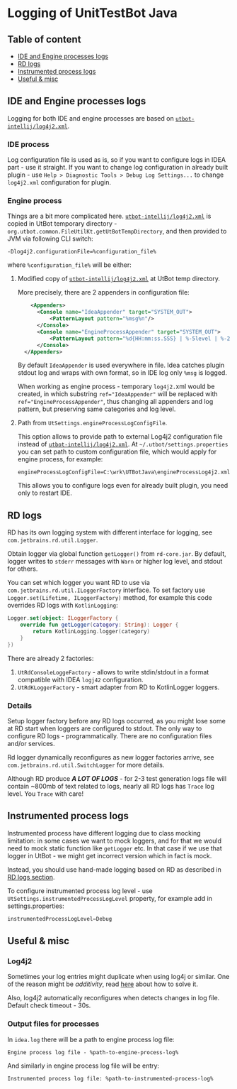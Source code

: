 # Logging of UnitTestBot Java

## Table of content
- [IDE and Engine processes logs](#ide-and-engine-processes-logs)
- [RD logs](#rd-logs)
- [Instrumented process logs](#instrumented-process-logs)
- [Useful & misc](#useful--misc)

## IDE and Engine processes logs

Logging for both IDE and engine processes are based on [`utbot-intellij/log4j2.xml`](../../utbot-intellij/src/main/resources/log4j2.xml).

### IDE process
Log configuration file is used as is, so if you want to configure logs in IDEA part - use it straight. 
If you want to change log configuration in already built plugin -
use `Help > Diagnostic Tools > Debug Log Settings...` to change `log4j2.xml` configuration for plugin.

### Engine process
Things are a bit more complicated here.
[`utbot-intellij/log4j2.xml`](../../utbot-intellij/src/main/resources/log4j2.xml) is copied in 
UtBot temporary directory - `org.utbot.common.FileUtilKt.getUtBotTempDirectory`, 
and then provided to JVM via following CLI switch: 
   ```
   -Dlog4j2.configurationFile=%configuration_file%
   ```

where `%configuration_file%` will be either:
1. Modified copy of [`utbot-intellij/log4j2.xml`](../../utbot-intellij/src/main/resources/log4j2.xml) at UtBot temp directory.
  
    More precisely, there are 2 appenders in configuration file:
    ```xml
        <Appenders>
          <Console name="IdeaAppender" target="SYSTEM_OUT">
              <PatternLayout pattern="%msg%n"/>
          </Console>
          <Console name="EngineProcessAppender" target="SYSTEM_OUT">
              <PatternLayout pattern="%d{HH:mm:ss.SSS} | %-5level | %-25c{1} | %msg%n"/>
          </Console>
      </Appenders>
    ```
    By default `IdeaAppender` is used everywhere in file.
    Idea catches plugin stdout log and wraps with own format, so in IDE log only `%msg` is logged.

    When working as engine process - temporary `log4j2.`xml would be created, in which
    substring `ref="IdeaAppender"` will be replaced with `ref="EngineProcessAppender"`, 
    thus changing all appenders and log pattern, but preserving same categories and log level. 

2. Path from `UtSettings.engineProcessLogConfigFile`. 

    This option allows to provide path to external Log4j2 configuration file instead of [`utbot-intellij/log4j2.xml`](../../utbot-intellij/src/main/resources/log4j2.xml).
    At `~/.utbot/settings.properties` you can set path to custom configuration file,
    which would apply for engine process, for example:
    ```
    engineProcessLogConfigFile=C:\wrk\UTBotJava\engineProcessLog4j2.xml
    ```
    This allows you to configure logs even for already built plugin, 
    you need only to restart IDE.

## RD logs

RD has its own logging system with different interface for logging, 
see `com.jetbrains.rd.util.Logger`. 

Obtain logger via global function `getLogger()` from `rd-core.jar`.
By default, logger writes to `stderr` messages with `Warn` or higher log level,
and stdout for others.

You can set which logger you want RD to use via `com.jetbrains.rd.util.ILoggerFactory` interface. 
To set factory use `Logger.set(Lifetime, ILoggerFactory)` method, 
for example this code overrides RD logs with `KotlinLogging`:

```kotlin
Logger.set(object: ILoggerFactory {
    override fun getLogger(category: String): Logger {
        return KotlinLogging.logger(category)
    }
})
```

There are already 2 factories: 
1. `UtRdConsoleLoggeFactory` - allows to write stdin/stdout in a format compatible with IDEA `logj42` configuration.
2. `UtRdKLoggerFactory` - smart adapter from RD to KotlinLogger loggers.

### Details
Setup logger factory before any RD logs occurred, as you might lose some at RD start when loggers are configured to stdout.
The only way to configure RD logs - programmatically. There are no configuration files and/or services.

Rd logger dynamically reconfigures as new logger factories arrive, see `com.jetbrains.rd.util.SwitchLogger` for 
more details. 

Although RD produce ___A LOT OF LOGS___ - for 2-3 test generation logs 
file will contain ~800mb of text related to logs, nearly all RD logs has `Trace` log level. You `Trace` with care!

## Instrumented process logs

Instrumented process have different logging due to class mocking limitation:
in some cases we want to mock loggers, and for that we would need to mock static function like `getLogger` etc.
In that case if we use that logger in UtBot - we might get incorrect version which in fact is mock.

Instead, you should use hand-made logging based on RD as described in [RD logs section](#rd-logs). 

To configure instrumented process log level - use `UtSettings.instrumentedProcessLogLevel` property, 
for example add in settings.properties:

```kotlin
instrumentedProcessLogLevel=Debug
```

## Useful & misc

### Log4j2

Sometimes your log entries might duplicate when using log4j or similar. 
One of the reason might be *additivity*, read [here](https://logging.apache.org/log4j/2.x/manual/configuration.html#Additivity)
about how to solve it.

Also, log4j2 automatically reconfigures when detects changes in log file. Default check timeout - 30s.

### Output files for processes

In `idea.log` there will be a path to engine process log file:
```
Engine process log file - %path-to-engine-process-log%
```

And similarly in engine process log file will be entry:
```
Instrumented process log file: %path-to-instrumented-process-log%
```
